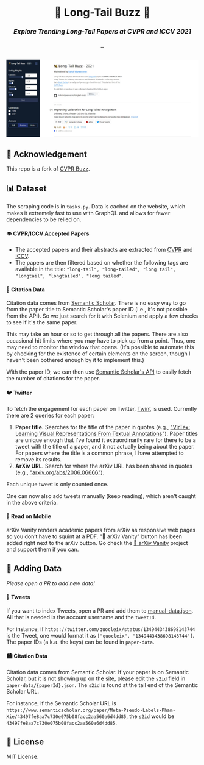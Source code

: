 <h1 align="center">
  🐝 Long-Tail Buzz 🍯
</h1>
<h3 align="center"><em>Explore Trending Long-Tail Papers at CVPR and ICCV 2021</em></h3>

<div align="center">
  <a aria-label="License" href="https://github.com/mattdeitke/longtail-buzz/blob/main/LICENSE">
    <img alt="" src="https://img.shields.io/badge/License-MIT-6700EB.svg?style=for-the-badge&labelColor=000000&color=blue">
  </a>
  <a aria-label="License" href="http://cvpr2021.thecvf.com/">
    <img alt="" src="https://img.shields.io/badge/Conferences-CVPR | ICCV-6700EB.svg?style=for-the-badge&labelColor=000000&color=17bb8a">
  </a>
  <a aria-label="License" href="http://cvpr2021.thecvf.com/">
    <img alt="" src="https://img.shields.io/badge/Year-2021-6700EB.svg?style=for-the-badge&labelColor=000000&color=6700eb">
  </a>
</div>

<br />

![](page_ss.jpeg)

## 🍴 Acknowledgement
This repo is a fork of [CVPR Buzz](https://mattdeitke.com/cvpr-buzz/).

## 📊 Dataset

The scraping code is in `tasks.py`. Data is cached on the website, which makes it extremely fast to use with GraphQL and allows for fewer dependencies to be relied on.

#### 👁️ CVPR/ICCV Accepted Papers

- The accepted papers and their abstracts are extracted from [CVPR](https://openaccess.thecvf.com/CVPR2021?day=all) and [ICCV](https://openaccess.thecvf.com/ICCV2021?day=all).
- The papers are then filtered based on whether the following tags are available in the title: `"long-tail",
            "long-tailed",
            "long tail",
            "longtail",
            "longtailed",
            "long tailed"`.

#### 📖 Citation Data

Citation data comes from [Semantic Scholar](https://semanticscholar.org). There is no easy way to go from the paper title to Semantic Scholar's paper ID (i.e., it's not possible from the API). So we just search for it with Selenium and apply a few checks to see if it's the same paper.

This may take an hour or so to get through all the papers. There are also occasional hit limits where you may have to pick up from a point. Thus, one may need to monitor the window that opens. (It's possible to automate this by checking for the existence of certain elements on the screen, though I haven't been bothered enough by it to implement this.)

With the paper ID, we can then use [Semantic Scholar's API](https://api.semanticscholar.org/) to easily fetch the number of citations for the paper.

#### 🐦 Twitter

To fetch the engagement for each paper on Twitter, [Twint](https://github.com/twintproject/twint) is used. Currently there are 2 queries for each paper:

1. **Paper title.** Searches for the title of the paper in quotes (e.g., ["VirTex: Learning Visual Representations From Textual Annotations"](https://twitter.com/search?q=%22VirTex%3A%20Learning%20Visual%20Representations%20From%20Textual%20Annotations%22&src=typed_query&f=live)). Paper titles are unique enough that I've found it extraordinarily rare for there to be a tweet with the title of a paper, and it not actually being about the paper. For papers where the title is a common phrase, I have attempted to remove its results.
2. **ArXiv URL.** Search for where the arXiv URL has been shared in quotes (e.g., ["arxiv.org/abs/2006.06666"](https://twitter.com/search?q=arxiv.org%2Fabs%2F2006.06666&src=typed_query&f=live)).

Each unique tweet is only counted once.

One can now also add tweets manually (keep reading), which aren't caught in the above criteria.

#### 📱 Read on Mobile
arXiv Vanity renders academic papers from arXiv as responsive web pages so you don’t have to squint at a PDF. "📱 arXiv Vanity" button has been added right next to the arXiv button. Go check the [💅 arXiv Vanity](http://www.arxiv-vanity.com/) project and support them if you can.

## 👊 Adding Data

_Please open a PR to add new data!_

#### 🐤 Tweets

If you want to index Tweets, open a PR and add them to [manual-data.json](https://github.com/mattdeitke/cvpr-buzz/blob/main/manual-data.json). All that is needed is the account username and the `tweetId`.

For instance, if `https://twitter.com/quocleix/status/1349443438698143744` is the Tweet, one would format it as `["quocleix", "1349443438698143744"]`. The paper IDs (a.k.a. the keys) can be found in `paper-data`.

#### 🏙 Citation Data

Citation data comes from Semantic Scholar. If your paper is on Semantic Scholar, but it is not showing up on the site, please edit the `s2id` field in `paper-data/{paperId}.json`. The `s2id` is found at the tail end of the Semantic Scholar URL.

For instance, if the Semantic Scholar URL is `https://www.semanticscholar.org/paper/Meta-Pseudo-Labels-Pham-Xie/43497fe8aa7c730e075b08facc2aa560a6d4dd85`, the `s2id` would be `43497fe8aa7c730e075b08facc2aa560a6d4dd85`.

## 📄 License

MIT License.

